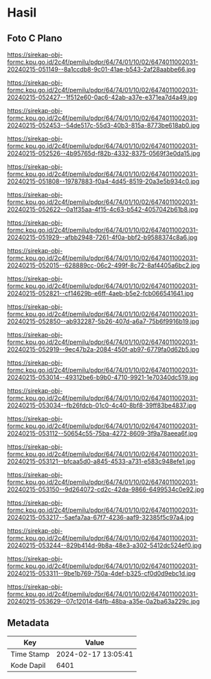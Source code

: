 # Hasil

## Foto C Plano

https://sirekap-obj-formc.kpu.go.id/2c4f/pemilu/pdpr/64/74/01/10/02/6474011002031-20240215-051149--8a1ccdb8-9c01-41ae-b543-2af28aabbe66.jpg

https://sirekap-obj-formc.kpu.go.id/2c4f/pemilu/pdpr/64/74/01/10/02/6474011002031-20240215-052427--1f512e60-0ac6-42ab-a37e-e371ea7d4a49.jpg

https://sirekap-obj-formc.kpu.go.id/2c4f/pemilu/pdpr/64/74/01/10/02/6474011002031-20240215-052453--54de517c-55d3-40b3-815a-8773be618ab0.jpg

https://sirekap-obj-formc.kpu.go.id/2c4f/pemilu/pdpr/64/74/01/10/02/6474011002031-20240215-052526--4b95765d-f82b-4332-8375-0569f3e0da15.jpg

https://sirekap-obj-formc.kpu.go.id/2c4f/pemilu/pdpr/64/74/01/10/02/6474011002031-20240215-051808--19787883-f0a4-4d45-8519-20a3e5b934c0.jpg

https://sirekap-obj-formc.kpu.go.id/2c4f/pemilu/pdpr/64/74/01/10/02/6474011002031-20240215-052622--0a1f35aa-4f15-4c63-b542-4057042b61b8.jpg

https://sirekap-obj-formc.kpu.go.id/2c4f/pemilu/pdpr/64/74/01/10/02/6474011002031-20240215-051929--afbb2948-7261-4f0a-bbf2-b9588374c8a6.jpg

https://sirekap-obj-formc.kpu.go.id/2c4f/pemilu/pdpr/64/74/01/10/02/6474011002031-20240215-052015--628889cc-06c2-499f-8c72-8af4405a6bc2.jpg

https://sirekap-obj-formc.kpu.go.id/2c4f/pemilu/pdpr/64/74/01/10/02/6474011002031-20240215-052821--cf14629b-e6ff-4aeb-b5e2-fcb066541641.jpg

https://sirekap-obj-formc.kpu.go.id/2c4f/pemilu/pdpr/64/74/01/10/02/6474011002031-20240215-052850--ab932287-5b26-407d-a6a7-75b6f9916b19.jpg

https://sirekap-obj-formc.kpu.go.id/2c4f/pemilu/pdpr/64/74/01/10/02/6474011002031-20240215-052919--9ec47b2a-2084-450f-ab97-6779fa0d62b5.jpg

https://sirekap-obj-formc.kpu.go.id/2c4f/pemilu/pdpr/64/74/01/10/02/6474011002031-20240215-053014--49312be6-b9b0-4710-9921-1e70340dc519.jpg

https://sirekap-obj-formc.kpu.go.id/2c4f/pemilu/pdpr/64/74/01/10/02/6474011002031-20240215-053034--fb26fdcb-01c0-4c40-8bf8-39ff83be4837.jpg

https://sirekap-obj-formc.kpu.go.id/2c4f/pemilu/pdpr/64/74/01/10/02/6474011002031-20240215-053112--50654c55-75ba-4272-8609-3f9a78aeea6f.jpg

https://sirekap-obj-formc.kpu.go.id/2c4f/pemilu/pdpr/64/74/01/10/02/6474011002031-20240215-053121--bfcaa5d0-a845-4533-a731-e583c948efe1.jpg

https://sirekap-obj-formc.kpu.go.id/2c4f/pemilu/pdpr/64/74/01/10/02/6474011002031-20240215-053150--9d264072-cd2c-42da-9866-6499534c0e92.jpg

https://sirekap-obj-formc.kpu.go.id/2c4f/pemilu/pdpr/64/74/01/10/02/6474011002031-20240215-053217--5aefa7aa-67f7-4236-aaf9-32385f5c97a4.jpg

https://sirekap-obj-formc.kpu.go.id/2c4f/pemilu/pdpr/64/74/01/10/02/6474011002031-20240215-053244--829b414d-9b8a-48e3-a302-5412dc524ef0.jpg

https://sirekap-obj-formc.kpu.go.id/2c4f/pemilu/pdpr/64/74/01/10/02/6474011002031-20240215-053311--9be1b769-750a-4def-b325-cf0d0d9ebc1d.jpg

https://sirekap-obj-formc.kpu.go.id/2c4f/pemilu/pdpr/64/74/01/10/02/6474011002031-20240215-053629--07c12014-64fb-48ba-a35e-0a2ba63a229c.jpg


## Metadata

| Key        | Value               |
| ---------- | ------------------- |
| Time Stamp | 2024-02-17 13:05:41 |
| Kode Dapil | 6401                |



